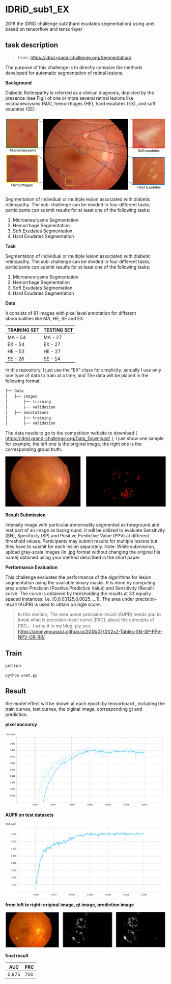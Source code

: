 # IDRiD_sub1_EX
2018 the IDRiD challenge sub1(hard exudates segmentation) using unet based on tensorflow and tensorlayer



## task description

> from: https://idrid.grand-challenge.org/Segmentation/ 

 The purpose of this challenge is to directly compare the methods developed for automatic segmentation of retinal lesions. 

 **Background** 

 Diabetic Retinopathy is referred as a clinical diagnosis, depicted by the presence (see Fig.) of one or more several retinal lesions like microaneurysms (MA), hemorrhages (HE), hard exudates (EX), and soft exudates (SE). 

![](assets\1.png)



Segmentation of individual or multiple lesion associated with diabetic retinopathy. The sub-challenge can be divided in four different tasks; participants can submit results for at least one of the following tasks:

1. Microaneurysms Segmentation
2. Hemorrhage Segmentation
3. Soft Exudates Segmentation
4. Hard Exudates Segmentation

**Task**

 Segmentation of individual or multiple lesion associated with diabetic retinopathy. The sub-challenge can be divided in four different tasks; participants can submit results for at least one of the following tasks: 

1. Microaneurysms Segmentation
2. Hemorrhage Segmentation
3. Soft Exudates Segmentation
4. Hard Exudates Segmentation

**Data**

 It consists of 81 images with pixel level annotation for different abnormalities like MA, HE, SE and EX. 

| TRAINING SET | TESTING SET |
| ------------ | ----------- |
| MA - 54      | MA - 27     |
| EX - 54      | EX - 27     |
| HE - 53      | HE - 27     |
| SE - 26      | SE - 14     |

In this repository, I just use the "EX" class for simplicity, actually  I use only one type of data to train at a time, and The data will be placed in the following format.

```python
├── Data
│   ├── images
│       ├── training
│       ├── validation
│   ├── annotations
│       ├── training
│       ├── validation
```

The data needs to go to the competition website to download ( https://idrid.grand-challenge.org/Data_Download/ ),  I just show one sample for example, the left one is the original image, the right one is the corresponding groud truth.

![](assets\2.png)

 **Result Submission** 

 Intensity image with particular abnormality segmented as foreground and rest part of an image as background. It will be utilized to evaluate Sensitivity (SN), Specificity (SP) and Positive Predictive Value (PPV) at different threshold values. Participants may submit results for multiple lesions but they have to submit for each lesion separately. Note: While submission, upload gray-scale images (in .jpg format without changing the original file name) obtained using your method described in the short paper. 

 **Performance Evaluation** 

 This challenge evaluates the performance of the algorithms for lesion segmentation using the available binary masks. It is done by computing area under Precision (Positive Predictive Value) and Sensitivity (Recall) curve. The curve is obtained by thresholding the results at 33 equally spaced instances. i.e. [0,0.03125,0.0625,…,1]. The area under precision-recall (AUPR) is used to obtain a single score. 

> In this section, The area under precision-recall (AUPR) needs you to know what is precision recall curve (PRC), about the concepts of PRC， I write it in my blog,  plz see: https://anonymoussss.github.io/2018/07/31/2x2-Tables-SN-SP-PPV-NPV-OR-RR/ 



## Train

just run

```
python unet.py
```



## Result

the model effect  will be shown at each epoch by tensorboard , including the train curves, test curves, the oiginal image, corresponding  gt and prediction.

**pixel auccurcy**

![pixel auccurcy](assets\3.png)

**AUPR on test datasets** 

![AUPR on test datasets ](assets\4.png)

**from left to right: original image, gt image, prediction image** 

![prediction comparation](assets\5.png)



**final result**

| AUC   | PRC  |
| ----- | ---- |
| 0.975 | 700  |

